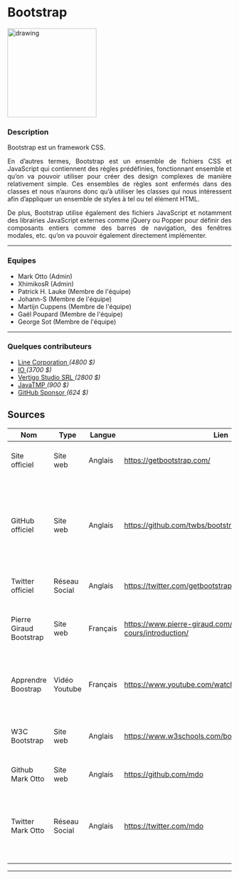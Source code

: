 
# Bootstrap

<img src="https://gretaformation.ac-orleans-tours.fr/sites/default/files/public/bootstrap.jpg" alt="drawing" width="200"/>

### Description
Bootstrap est un framework CSS.
<p style="text-align: justify">
En d’autres termes, Bootstrap est un ensemble de fichiers CSS et JavaScript qui contiennent des règles prédéfinies,
fonctionnant ensemble et qu’on va pouvoir utiliser pour créer des design complexes de manière relativement simple.
Ces ensembles de règles sont enfermés dans des classes et nous n’aurons donc qu’à utiliser les classes qui nous 
intéressent afin d’appliquer un ensemble de styles à tel ou tel élément HTML.
</p>
<p style="text-align: justify">
De plus, Bootstrap utilise également des fichiers JavaScript et notamment des librairies JavaScript externes comme
jQuery ou Popper pour définir des composants entiers comme des barres de navigation, des fenêtres modales, etc. 
qu’on va pouvoir également directement implémenter.
</p>
<hr>


### Equipes
<ul>
  <li>Mark Otto (Admin)</li>
  <li>XhimikosR (Admin)</li>
  <li>Patrick H. Lauke (Membre de l'équipe)</li>
  <li>Johann-S (Membre de l'équipe)</li>
  <li>Martijn Cuppens (Membre de l'équipe)</li>
  <li>Gaël Poupard (Membre de l'équipe)</li>
  <li>George Sot (Membre de l'équipe)</li>
</ul>
<hr>

### Quelques contributeurs
<ul>
  <li><a href="https://opencollective.com/line">Line Corporation </a><i>(4800 $)</i></li>
  <li><a href="https://opencollective.com/iodigital">IO </a><i>(3700 $)</i></li>
  <li><a href="https://opencollective.com/codeinwp">Vertigo Studio SRL </a><i>(2800 $)</i></li>
  <li><a href="https://opencollective.com/javatmp">JavaTMP </a><i>(900 $)</i></li>
  <li><a href="https://opencollective.com/github-sponsor">GitHub Sponsor </a><i>(624 $)</i></li>
</ul>

## Sources

Nom | Type          | Langue   | Lien | Description                                                                                                                 | Tags                              | Note 
 --- |---------------|----------| --- |-----------------------------------------------------------------------------------------------------------------------------|-----------------------------------|------
Site officiel| Site web      | Anglais  |https://getbootstrap.com/| Site présentant l'utilisation de bootstrap et sa Documentation                                                              | Bootstrap, CSS                    | 5/5  |
GitHub officiel| Site web      | Anglais  |https://github.com/twbs/bootstrap| Listes des bugs trouvés par les utilisateurs. Il y a aussi un accès à la documentation et l'explication de son installation | GitHub, Bootstrap                 | 4/5  |
Twitter officiel| Réseau Social | Anglais  |https://twitter.com/getbootstrap| Nouvelles améliorations                                                                                                     | Twitter, Bootstrap, News          | 3/5  |
Pierre Giraud Bootstrap| Site web      | Français |https://www.pierre-giraud.com/bootstrap-apprendre-cours/introduction/ | Présentation de bootstrap et puis démonstration de son utilisation                                                          | Boostrap, Français, Démonstration | 4/5  |
Apprendre Boostrap| Vidéo Youtube | Français |https://www.youtube.com/watch?v=gm2RCfjXS3s&t=1s| Tutoriel permettant d'apprendre rapidement les bases de bootstrap                                                           | Tutoriel, Débuter                 | 4/5  | 
W3C Bootstrap| Site web      | Anglais  |https://www.w3schools.com/bootstrap/bootstrap_ver.asp | Documentation sur les differentes classes existantes                                                                        | Documentation, Bootstrap          | 4/5  | 
Github Mark Otto| Site web      | Anglais  |https://github.com/mdo          | Le github du créateur de Bootstrap                                                                                          | Code Source, GitHub               | 3/5  | 
Twitter Mark Otto| Réseau Social | Anglais  | https://twitter.com/mdo          | Le twitter du créateur de Bootstrap. On peut y retrouver les dernieres mise à jour de ce framework                          | Twitter                           | 2/5  | 
  ---
